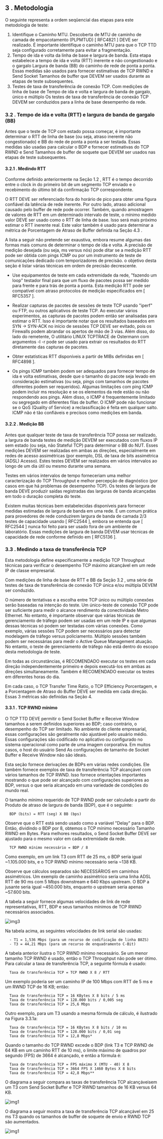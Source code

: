 ## 3 . Metodologia

O seguinte representa a ordem seqüencial das etapas para este metodologia de teste:

1. Identifique o Caminho MTU. Descoberta de MTU de caminho de camada de empacotamento (PLPMTUD) [ RFC4821 ] DEVE ser realizado. É importante identifique o caminho MTU para que o TCP TTD seja configurado corretamente para evitar a fragmentação.
2. Tempo de ida e volta da linha de base e largura de banda. Esta etapa estabelece a tempo de ida e volta (RTT) inerente e não congestionado e o gargalo Largura de banda (BB) do caminho de rede de ponta a ponta. Essas medidas são usados ​​para fornecer estimativas de TCP RWND e Send Socket Tamanhos de buffer que DEVEM ser usados ​​durante as etapas de teste subsequentes.
3. Testes de taxa de transferência de conexão TCP. Com medições de linha de base de Tempo de ida e volta e largura de banda de gargalo, único e múltiplo Os testes de taxa de transferência de conexão TCP DEVEM ser conduzidos para a linha de base desempenho da rede.

### 3.2 . Tempo de ida e volta (RTT) e largura de banda de gargalo (BB)

Antes que o teste de TCP com estado possa começar, é importante determinar o RTT de linha de base (ou seja, atraso inerente não congestionado) e BB do rede de ponta a ponta a ser testada. Essas medidas são usadas para calcular o BDP e fornecer estimativas do TCP RWND e Send Tamanhos de buffer de soquete que DEVEM ser usados ​​nas etapas de teste subsequentes.

#### 3.2.1 . Medindo RTT

Conforme definido anteriormente na Seção 1.2 , RTT é o tempo decorrido entre o clock in do primeiro bit de um segmento TCP enviado e o recebimento do último bit da confirmação TCP correspondente.

O RTT DEVE ser referenciado fora do horário de pico para obter uma figura confiável da latência de rede inerente. Por outro lado, atraso adicional causado pelo buffer de rede pode ocorrer. Também, quando amostragem de valores de RTT em um determinado intervalo de teste, o mínimo medido valor DEVE ser usado como o RTT de linha de base. Isso será mais próximo estimar o RTT inerente real. Este valor também é usado para determinar a métrica de Porcentagem de Atraso de Buffer definida na Seção 4.3 .

A lista a seguir não pretende ser exaustiva, embora resume algumas das formas mais comuns de determinar o tempo de ida e volta. A precisão de medição desejada (ou seja, ms versus nós) pode ditar se a medição RTT pode ser obtida com pings ICMP ou por um instrumento de teste de comunicações dedicado com temporizadores de precisão. o objetivo desta seção é listar várias técnicas em ordem de precisão decrescente.

- Use equipamentos de teste em cada extremidade da rede, "fazendo um loop" testador final para que um fluxo de pacotes possa ser medido para frente e para trás de ponta a ponta. Esta medição RTT pode ser compatível com atraso protocolos de medição especificados em [ RFC5357 ].

- Realizar capturas de pacotes de sessões de teste TCP usando "iperf" ou FTP, ou outros aplicativos de teste TCP. Ao executar vários experimentos, as capturas de pacotes podem então ser analisadas para estimar o RTT. Isso é importante notar que os resultados baseados em SYN -> SYN-ACK no início de sessões TCP DEVE ser evitado, pois os Firewalls podem abrandar os apertos de mão de 3 vias. Além disso, do lado do remetente, O utilitário LINUX TCPTRACE de Ostermann com argumentos -l -r pode ser usado para extrair os resultados do RTT diretamente das capturas de pacotes.

- Obter estatísticas RTT disponíveis a partir de MIBs definidas em [ RFC4898 ].

- Os pings ICMP também podem ser adequados para fornecer tempo de ida e volta estimativas, desde que o tamanho do pacote seja levado em consideração estimativas (ou seja, pings com tamanhos de pacotes diferentes podem ser requeridos). Algumas limitações com ping ICMP podem incluir ms resolução e se os elementos da rede estão ou não respondendo aos pings. Além disso, o ICMP é frequentemente limitado ou segregado em diferentes filas de buffer. O ICMP pode não funcionar se o QoS (Quality of Service) a reclassificação é feita em qualquer salto. ICMP não é tão confiáveis ​​e precisos como medições em banda.

#### 3.2.2 . Medição BB

Antes que qualquer teste de taxa de transferência TCP possa ser realizado, a largura de banda testes de medição DEVEM ser executados com fluxos IP sem estado (ou seja, não Stateful TCP) para determinar o BB do NUT. Esses medições DEVEM ser realizadas em ambas as direções, especialmente em redes de acesso assimétricas (por exemplo, DSL de taxa de bits assimétrica (ADSL) Acesso). Estes testes DEVEM ser realizados em vários intervalos ao longo de um dia útil ou mesmo durante uma semana.

Testes em vários intervalos de tempo forneceriam uma melhor caracterização do TCP Throughput e melhor percepção de diagnóstico (por casos em que há problemas de desempenho TCP). Os testes de largura de banda DEVE produzir saídas registradas das larguras de banda alcançadas em todo o duração completa do teste.

Existem muitas técnicas bem estabelecidas disponíveis para fornecer medidas estimadas de largura de banda em uma rede. É um comum prática para provedores de rede conduzirem largura de banda de camada 2/3 testes de capacidade usando [ RFC2544 ], embora se entenda que [ RFC2544 ] nunca foi feito para ser usado fora de um ambiente de laboratório. Essas medições de largura de banda DEVEM usar técnicas de capacidade de rede conforme definido em [ RFC5136 ].

### 3.3 . Medindo a taxa de transferência TCP

Esta metodologia define especificamente a medição TCP Throughput técnicas para verificar o desempenho TCP máximo alcançável em um rede IP de classe empresarial.

Com medições de linha de base de RTT e BB da Seção 3.2 , uma série de testes de taxa de transferência de conexão TCP única e/ou múltipla DEVEM ser conduzido.

O número de tentativas e a escolha entre TCP único ou múltiplo conexões serão baseadas na intenção do teste. Um único-teste de conexão TCP pode ser suficiente para medir o alcance rendimento da conectividade Metro Ethernet. No entanto, é importante observar que várias técnicas de gerenciamento de tráfego podem ser usadas em um rede IP e que algumas dessas técnicas só podem ser testadas com várias conexões. Como exemplo, várias sessões TCP podem ser necessários para detectar modelagem de tráfego versus policiamento. Múltiplo sessões também podem ser necessárias para medir o Active Queue Management atuação. No entanto, o teste de gerenciamento de tráfego não está dentro do escopo desta metodologia de teste.

Em todas as circunstâncias, é RECOMENDADO executar os testes em cada direção independentemente primeiro e depois executá-los em ambas as direções simultaneamente. Também é RECOMENDADO executar os testes em diferentes horas do dia.

Em cada caso, o TCP Transfer Time Ratio, o TCP Efficiency Porcentagem, e a Porcentagem de Atraso do Buffer DEVE ser medida em cada direção. Essas 3 métricas são definidas na Seção 4.

#### 3.3.1 . TCP RWND mínimo

O TCP TTD DEVE permitir o Send Socket Buffer e Receive Window tamanhos a serem definidos superiores ao BDP; caso contrário, o desempenho do TCP ser limitado. No ambiente do cliente empresarial, essas configurações são geralmente não ajustável pelo usuário médio. Essas configurações são codificado no aplicativo ou configurado no sistema operacional como parte de uma imagem corporativa. Em muitos casos, o host do usuário Send As configurações de tamanho de Socket Buffer e Receive Window não são ideais.

Esta seção fornece derivações de BDPs em várias redes condições. Ele também fornece exemplos de taxa de transferência TCP alcançável com vários tamanhos de TCP RWND. Isso fornece orientações importantes mostrando o que pode ser alcançado com configurações superiores ao BDP, versus o que seria alcançado em uma variedade de condições do mundo real.

O tamanho mínimo requerido de TCP RWND pode ser calculado a partir do Produto de atraso de largura de banda (BDP), que é o seguinte:

      BDP (bits) = RTT (seg) X BB (bps)

Observe que o RTT está sendo usado como a variável "Delay" para o BDP. Então, dividindo o BDP por 8, obtemos o TCP mínimo necessário Tamanho RWND em Bytes. Para melhores resultados, o Send Socket Buffer DEVE ser ajustado para o mesmo valor em cada extremidade da rede.

      TCP RWND mínimo necessário = BDP / 8

Como exemplo, em um link T3 com RTT de 25 ms, o BDP seria igual ~1.105.000 bits, e o TCP RWND mínimo necessário seria ~138 KB.

Observe que cálculos separados são NECESSÁRIOS em caminhos assimétricos. Um exemplo de caminho assimétrico seria uma linha ADSL RTT de 90 ms com 5 Mbps downstream e 640 Kbps upstream. O BDP a jusante seria igual ~450.000 bits, enquanto o upstream seria apenas ~57.600 bits.

A tabela a seguir fornece algumas velocidades de link de rede representativas, RTT, BDP e seus tamanhos mínimos de TCP RWND necessários associados.

![img3](../img/Screenshot_3.png)

Na tabela acima, as seguintes velocidades de link serial são usadas:

      - T1 = 1,536 Mbps (para um recurso de codificação de linha B8ZS)
      - T3 = 44,21 Mbps (para um recurso de enquadramento C-Bit)

A tabela anterior ilustra o TCP RWND mínimo necessário. Se um menor tamanho TCP RWND é usado, então o TCP Throughput não pode ser ótimo. Para calcular a taxa de transferência TCP, a seguinte fórmula é usado:

      Taxa de transferência TCP = TCP RWND X 8 / RTT

Um exemplo poderia ser um caminho IP de 100 Mbps com RTT de 5 ms e um RWND TCP de 16 KB; então:

      Taxa de transferência TCP = 16 KBytes X 8 bits / 5 ms
      Taxa de transferência TCP = 128.000 bits / 0,005 seg
      Taxa de transferência TCP = 25,6 Mbps

Outro exemplo, para um T3 usando a mesma fórmula de cálculo, é ilustrado na Figura 3.3.1a:

      Taxa de transferência TCP = 16 KBytes X 8 bits / 10 ms
      Taxa de transferência TCP = 128.000 bits / 0,01 seg
      Taxa de transferência TCP = 12,8 Mbps*

Quando o tamanho do TCP RWND excede o BDP (link T3 e TCP RWND de 64 KB em um caminho RTT de 10 ms), o limite máximo de quadros por segundo (FPS) de 3664 é alcançado, e então a fórmula é:

      Taxa de transferência TCP = FPS máximo X (MTU - 40) X 8
      Taxa de transferência TCP = 3664 FPS X 1460 Bytes X 8 bits
      Taxa de transferência TCP = 42,8 Mbps**

O diagrama a seguir compara as taxas de transferência TCP alcançáveis ​​em um T3 com Send Socket Buffer e TCP RWND tamanhos de 16 KB versus 64 KB.

![img1](../img/Screenshot_2.png)

O diagrama a seguir mostra a taxa de transferência TCP alcançável em 25 ms T3 quando os tamanhos de buffer de soquete de envio e RWND TCP são aumentados.

![img1](../img/Screenshot_1.png)
